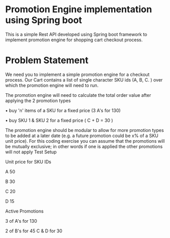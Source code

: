 # Promotion Engine implementation using Spring boot

This is a simple Rest API developed using Spring boot framework to implement promotion engine for shopping cart checkout
process.

# Problem Statement

We need you to implement a simple promotion engine for a checkout process. Our Cart contains a list of single character
SKU ids (A, B, C.    ) over which the promotion engine will need to run.

The promotion engine will need to calculate the total order value after applying the 2 promotion types

• buy 'n' items of a SKU for a fixed price (3 A's for 130)

• buy SKU 1 & SKU 2 for a fixed price ( C + D = 30 )

The promotion engine should be modular to allow for more promotion types to be added at a later date
(e.g. a future promotion could be x% of a SKU unit price). For this coding exercise you can assume that the promotions
will be mutually exclusive; in other words if one is applied the other promotions will not apply Test Setup

Unit price for SKU IDs

A 50

B 30

C 20

D 15

Active Promotions

3 of A's for 130

2 of B's for 45 C & D for 30
